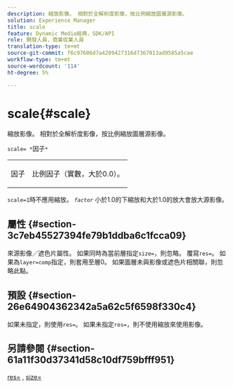 ```yaml
---
description: 縮放影像。 相對於全解析度影像，按比例縮放圖層源影像。
solution: Experience Manager
title: scale
feature: Dynamic Media經典，SDK/API
role: 開發人員，商業從業人員
translation-type: tm+mt
source-git-commit: f6c97606d7a4209427316d7367013ad9585a5cae
workflow-type: tm+mt
source-wordcount: '114'
ht-degree: 5%

---
```



# scale{#scale}

縮放影像。 相對於全解析度影像，按比例縮放圖層源影像。

`scale= *`因子`*`

<table id="simpletable_AC596A87494A4213A7D1C76612E8F2FD"> 
 <tr class="strow"> 
  <td class="stentry"> <p><span class="varname"> 因子</span> </p> </td> 
  <td class="stentry"> <p>比例因子（實數，大於0.0）。 </p></td> 
 </tr> 
</table>

`scale=1`時不應用縮放。 *`factor`* 小於1.0的下縮放和大於1.0的放大會放大源影像。

## 屬性 {#section-3c7eb45527394fe79b1ddba6c1fcca09}

來源影像／遮色片屬性。 如果同時為當前層指定`size=`，則忽略。 覆寫`res=`。 如果為`layer=comp`指定，則套用至層0。 如果圖層未與影像或遮色片相關聯，則忽略此點。

## 預設 {#section-26e64904362342a5a62c5f6598f330c4}

如果未指定，則使用`res=`。 如果未指定`res=`，則不使用縮放來使用影像。

## 另請參閱 {#section-61a11f30d37341d58c10df759bfff951}

[res=](../../../../../is-api/http-ref/image-serving-api-ref/c-http-protocol-reference/c-command-reference/r-res.md#reference-3d6fe416801148dea0f786f2b5169e55) , [size=](../../../../../is-api/http-ref/image-serving-api-ref/c-http-protocol-reference/c-data-types/r-size.md#reference-04d383f32c7b4003bed9978cb854747b)
